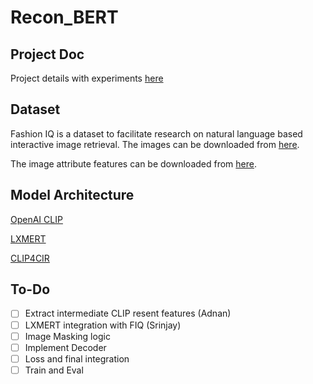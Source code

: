 # Recon_BERT

## Project Doc
Project details with experiments [here](https://docs.google.com/document/d/1aQyJ4R7a1U1tSIOxoBDfknMo7oPmgC5kw3E17XylDhI/edit?usp=sharing)

## Dataset 
Fashion IQ is a dataset to facilitate research on natural language based interactive image retrieval.
The images can be downloaded from [here](https://github.com/hongwang600/fashion-iq-metadata). 

The image attribute features can be downloaded from [here](https://ibm.box.com/s/imyukakmnrkk2zuitju2m8akln3ayoct).


## Model Architecture 
[OpenAI CLIP](https://github.com/openai/CLIP/blob/d50d76daa670286dd6cacf3bcd80b5e4823fc8e1/clip/model.py)

[LXMERT](https://github.com/airsplay/lxmert/blob/0db1182b9030da3ce41f17717cc628e1cd0a95d5/src/lxrt/modeling.py)

[CLIP4CIR](https://github.com/ABaldrati/CLIP4Cir)



## To-Do

- [ ] Extract intermediate CLIP resent features (Adnan)
- [ ] LXMERT integration with FIQ (Srinjay)
- [ ] Image Masking logic 
- [ ] Implement Decoder
- [ ] Loss and final integration
- [ ] Train and Eval
